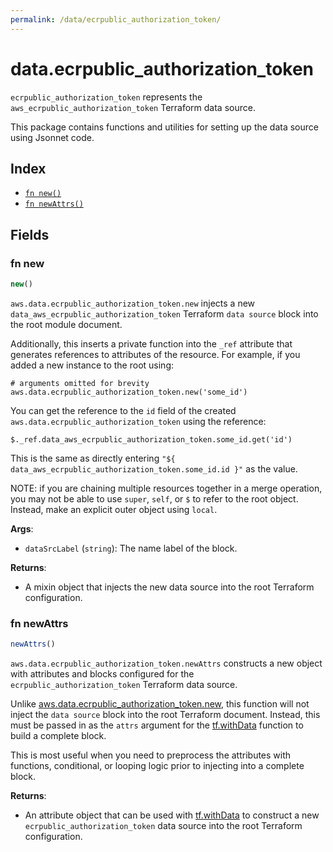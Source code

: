```yaml
---
permalink: /data/ecrpublic_authorization_token/
---
```


# data.ecrpublic_authorization_token

`ecrpublic_authorization_token` represents the `aws_ecrpublic_authorization_token` Terraform data source.



This package contains functions and utilities for setting up the data source using Jsonnet code.


## Index

* [`fn new()`](#fn-new)
* [`fn newAttrs()`](#fn-newattrs)

## Fields

### fn new

```ts
new()
```


`aws.data.ecrpublic_authorization_token.new` injects a new `data_aws_ecrpublic_authorization_token` Terraform `data source`
block into the root module document.

Additionally, this inserts a private function into the `_ref` attribute that generates references to attributes of the
resource. For example, if you added a new instance to the root using:

    # arguments omitted for brevity
    aws.data.ecrpublic_authorization_token.new('some_id')

You can get the reference to the `id` field of the created `aws.data.ecrpublic_authorization_token` using the reference:

    $._ref.data_aws_ecrpublic_authorization_token.some_id.get('id')

This is the same as directly entering `"${ data_aws_ecrpublic_authorization_token.some_id.id }"` as the value.

NOTE: if you are chaining multiple resources together in a merge operation, you may not be able to use `super`, `self`,
or `$` to refer to the root object. Instead, make an explicit outer object using `local`.

**Args**:
  - `dataSrcLabel` (`string`): The name label of the block.

**Returns**:
- A mixin object that injects the new data source into the root Terraform configuration.


### fn newAttrs

```ts
newAttrs()
```


`aws.data.ecrpublic_authorization_token.newAttrs` constructs a new object with attributes and blocks configured for the `ecrpublic_authorization_token`
Terraform data source.

Unlike [aws.data.ecrpublic_authorization_token.new](#fn-ecrpublic_authorization_tokennew), this function will not inject the `data source`
block into the root Terraform document. Instead, this must be passed in as the `attrs` argument for the
[tf.withData](https://github.com/tf-libsonnet/core/tree/main/docs#fn-withdata) function to build a complete block.

This is most useful when you need to preprocess the attributes with functions, conditional, or looping logic prior to
injecting into a complete block.

**Returns**:
  - An attribute object that can be used with [tf.withData](https://github.com/tf-libsonnet/core/tree/main/docs#fn-withdata) to construct a new `ecrpublic_authorization_token` data source into the root Terraform configuration.
